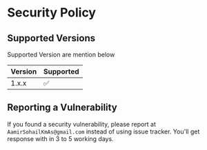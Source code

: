 # Security Policy

## Supported Versions

Supported Version are mention below

| Version | Supported          |
| ------- | ------------------ |
| 1.x.x   | :white_check_mark: |

## Reporting a Vulnerability

If you found a security vulnerability, please report at `AamirSohailKmAs@gmail.com` instead of using issue tracker. You'll get response with in 3 to 5 working days.
